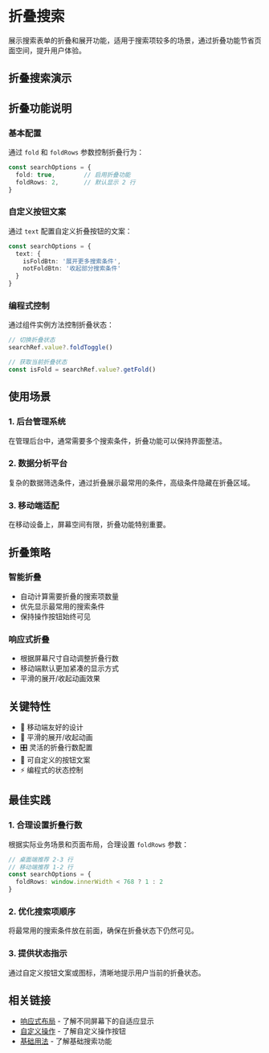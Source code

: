 # 折叠搜索

展示搜索表单的折叠和展开功能，适用于搜索项较多的场景，通过折叠功能节省页面空间，提升用户体验。

## 折叠搜索演示

<DemoPreview dir="demos/ma-search/collapsible-search" />

## 折叠功能说明

### 基本配置
通过 `fold` 和 `foldRows` 参数控制折叠行为：

```typescript
const searchOptions = {
  fold: true,        // 启用折叠功能
  foldRows: 2,       // 默认显示 2 行
}
```

### 自定义按钮文案
通过 `text` 配置自定义折叠按钮的文案：

```typescript
const searchOptions = {
  text: {
    isFoldBtn: '展开更多搜索条件',
    notFoldBtn: '收起部分搜索条件'
  }
}
```

### 编程式控制
通过组件实例方法控制折叠状态：

```typescript
// 切换折叠状态
searchRef.value?.foldToggle()

// 获取当前折叠状态
const isFold = searchRef.value?.getFold()
```

## 使用场景

### 1. 后台管理系统
在管理后台中，通常需要多个搜索条件，折叠功能可以保持界面整洁。

### 2. 数据分析平台
复杂的数据筛选条件，通过折叠展示最常用的条件，高级条件隐藏在折叠区域。

### 3. 移动端适配
在移动设备上，屏幕空间有限，折叠功能特别重要。

## 折叠策略

### 智能折叠
- 自动计算需要折叠的搜索项数量
- 优先显示最常用的搜索条件
- 保持操作按钮始终可见

### 响应式折叠
- 根据屏幕尺寸自动调整折叠行数
- 移动端默认更加紧凑的显示方式
- 平滑的展开/收起动画效果

## 关键特性

- 📱 移动端友好的设计
- 🔄 平滑的展开/收起动画
- 🎛 灵活的折叠行数配置
- 📝 可自定义的按钮文案
- ⚡ 编程式的状态控制

## 最佳实践

### 1. 合理设置折叠行数
根据实际业务场景和页面布局，合理设置 `foldRows` 参数：

```typescript
// 桌面端推荐 2-3 行
// 移动端推荐 1-2 行
const searchOptions = {
  foldRows: window.innerWidth < 768 ? 1 : 2
}
```

### 2. 优化搜索项顺序
将最常用的搜索条件放在前面，确保在折叠状态下仍然可见。

### 3. 提供状态指示
通过自定义按钮文案或图标，清晰地提示用户当前的折叠状态。

## 相关链接

- [响应式布局](./responsive-layout) - 了解不同屏幕下的自适应显示
- [自定义操作](./custom-actions) - 了解自定义操作按钮
- [基础用法](./basic-usage) - 了解基础搜索功能